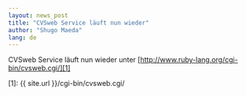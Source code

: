 ```yaml
---
layout: news_post
title: "CVSweb Service läuft nun wieder"
author: "Shugo Maeda"
lang: de
---
```


CVSweb Service läuft nun wieder unter
[http://www.ruby-lang.org/cgi-bin/cvsweb.cgi/][1]



[1]: {{ site.url }}/cgi-bin/cvsweb.cgi/
